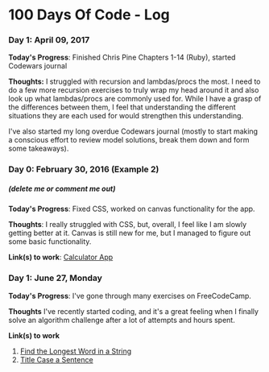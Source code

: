 # 100 Days Of Code - Log

### Day 1: April 09, 2017 

**Today's Progress**: Finished Chris Pine Chapters 1-14 (Ruby), started Codewars journal 

**Thoughts:** I struggled with recursion and lambdas/procs the most. I need to do a few more recursion exercises to truly wrap my head around it and also look up what lambdas/procs are commonly used for. While I have a grasp of the differences between them, I feel that understanding the different situations they are each used for would strengthen this understanding. 

I've also started my long overdue Codewars journal (mostly to start making a conscious effort to review model solutions, break them down and form some takeaways). 

### Day 0: February 30, 2016 (Example 2)
##### (delete me or comment me out)

**Today's Progress**: Fixed CSS, worked on canvas functionality for the app.

**Thoughts**: I really struggled with CSS, but, overall, I feel like I am slowly getting better at it. Canvas is still new for me, but I managed to figure out some basic functionality.

**Link(s) to work**: [Calculator App](http://www.example.com)


### Day 1: June 27, Monday

**Today's Progress**: I've gone through many exercises on FreeCodeCamp.

**Thoughts** I've recently started coding, and it's a great feeling when I finally solve an algorithm challenge after a lot of attempts and hours spent.

**Link(s) to work**
1. [Find the Longest Word in a String](https://www.freecodecamp.com/challenges/find-the-longest-word-in-a-string)
2. [Title Case a Sentence](https://www.freecodecamp.com/challenges/title-case-a-sentence)
